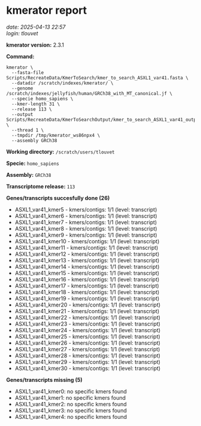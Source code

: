 # kmerator report
*date: 2025-04-13 22:57*  
*login: tlouvet*

**kmerator version:** 2.3.1

**Command:**

```
kmerator \
  --fasta-file Scripts/RecreateData/KmerToSearch/kmer_to_search_ASXL1_var41.fasta \
  --datadir /scratch/indexes/kmerator/ \
  --genome /scratch/indexes/jellyfish/human/GRCh38_with_MT_canonical.jf \
  --specie homo_sapiens \
  --kmer-length 31 \
  --release 113 \
  --output Scripts/RecreateData/KmerToSearchOutput/kmer_to_search_ASXL1_var41_output \
  --thread 1 \
  --tmpdir /tmp/kmerator_ws86npx4 \
  --assembly GRCh38
```

**Working directory:** `/scratch/users/tlouvet`

**Specie:** `homo_sapiens`

**Assembly:** `GRCh38`

**Transcriptome release:** `113`

**Genes/transcripts succesfully done (26)**

- ASXL1_var41_kmer5 - kmers/contigs: 1/1 (level: transcript)
- ASXL1_var41_kmer6 - kmers/contigs: 1/1 (level: transcript)
- ASXL1_var41_kmer7 - kmers/contigs: 1/1 (level: transcript)
- ASXL1_var41_kmer8 - kmers/contigs: 1/1 (level: transcript)
- ASXL1_var41_kmer9 - kmers/contigs: 1/1 (level: transcript)
- ASXL1_var41_kmer10 - kmers/contigs: 1/1 (level: transcript)
- ASXL1_var41_kmer11 - kmers/contigs: 1/1 (level: transcript)
- ASXL1_var41_kmer12 - kmers/contigs: 1/1 (level: transcript)
- ASXL1_var41_kmer13 - kmers/contigs: 1/1 (level: transcript)
- ASXL1_var41_kmer14 - kmers/contigs: 1/1 (level: transcript)
- ASXL1_var41_kmer15 - kmers/contigs: 1/1 (level: transcript)
- ASXL1_var41_kmer16 - kmers/contigs: 1/1 (level: transcript)
- ASXL1_var41_kmer17 - kmers/contigs: 1/1 (level: transcript)
- ASXL1_var41_kmer18 - kmers/contigs: 1/1 (level: transcript)
- ASXL1_var41_kmer19 - kmers/contigs: 1/1 (level: transcript)
- ASXL1_var41_kmer20 - kmers/contigs: 1/1 (level: transcript)
- ASXL1_var41_kmer21 - kmers/contigs: 1/1 (level: transcript)
- ASXL1_var41_kmer22 - kmers/contigs: 1/1 (level: transcript)
- ASXL1_var41_kmer23 - kmers/contigs: 1/1 (level: transcript)
- ASXL1_var41_kmer24 - kmers/contigs: 1/1 (level: transcript)
- ASXL1_var41_kmer25 - kmers/contigs: 1/1 (level: transcript)
- ASXL1_var41_kmer26 - kmers/contigs: 1/1 (level: transcript)
- ASXL1_var41_kmer27 - kmers/contigs: 1/1 (level: transcript)
- ASXL1_var41_kmer28 - kmers/contigs: 1/1 (level: transcript)
- ASXL1_var41_kmer29 - kmers/contigs: 1/1 (level: transcript)
- ASXL1_var41_kmer30 - kmers/contigs: 1/1 (level: transcript)


**Genes/transcripts missing (5)**

- ASXL1_var41_kmer0: no specific kmers found
- ASXL1_var41_kmer1: no specific kmers found
- ASXL1_var41_kmer2: no specific kmers found
- ASXL1_var41_kmer3: no specific kmers found
- ASXL1_var41_kmer4: no specific kmers found
